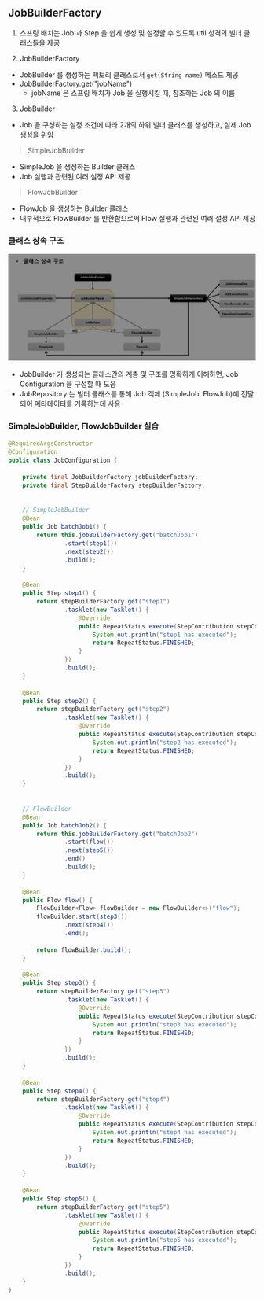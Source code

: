 ## JobBuilderFactory

1. 스프링 배치는 Job 과 Step 을 쉽게 생성 및 설정할 수 있도록 util 성격의 빌더 클래스들을 제공

2. JobBuilderFactory

- JobBuilder 를 생성하는 팩토리 클래스로서 `get(String name)` 메소드 제공
- JobBuilderFactory.get("jobName")
    - jobName 은 스프링 배치가 Job 을 실행시킬 때, 참조하는 Job 의 이름

3. JobBuilder

- Job 을 구성하는 설정 조건에 따라 2개의 하위 빌더 클래스를 생성하고, 실제 Job 생성을 위임

> SimpleJobBuilder

- SimpleJob 을 생성하는 Builder 클래스
- Job 실행과 관련된 여러 설정 API 제공

> FlowJobBuilder

- FlowJob 을 생성하는 Builder 클래스
- 내부적으로 FlowBuilder 를 반환함으로써 Flow 실행과 관련된 여러 설정 API 제공

### 클래스 상속 구조

![img2.png](image/img2.png)

- JobBuilder 가 생성되는 클래스간의 계층 및 구조를 명확하게 이해하면, Job Configuration 을 구성할 때 도움
- JobRepository 는 빌더 클래스를 통해 Job 객체 (SimpleJob, FlowJob)에 전달되어 메타데이터를 기록하는데 사용


### SimpleJobBuilder, FlowJobBuilder 실습

````java
@RequiredArgsConstructor
@Configuration
public class JobConfiguration {

    private final JobBuilderFactory jobBuilderFactory;
    private final StepBuilderFactory stepBuilderFactory;


    // SimpleJobBuilder
    @Bean
    public Job batchJob1() {
        return this.jobBuilderFactory.get("batchJob1")
                .start(step1())
                .next(step2())
                .build();
    }

    @Bean
    public Step step1() {
        return stepBuilderFactory.get("step1")
                .tasklet(new Tasklet() {
                    @Override
                    public RepeatStatus execute(StepContribution stepContribution, ChunkContext chunkContext) throws Exception {
                        System.out.println("step1 has executed");
                        return RepeatStatus.FINISHED;
                    }
                })
                .build();
    }

    @Bean
    public Step step2() {
        return stepBuilderFactory.get("step2")
                .tasklet(new Tasklet() {
                    @Override
                    public RepeatStatus execute(StepContribution stepContribution, ChunkContext chunkContext) throws Exception {
                        System.out.println("step2 has executed");
                        return RepeatStatus.FINISHED;
                    }
                })
                .build();
    }


    // FlowBuilder
    @Bean
    public Job batchJob2() {
        return this.jobBuilderFactory.get("batchJob2")
                .start(flow())
                .next(step5())
                .end()
                .build();
    }

    @Bean
    public Flow flow() {
        FlowBuilder<Flow> flowBuilder = new FlowBuilder<>("flow");
        flowBuilder.start(step3())
                .next(step4())
                .end();

        return flowBuilder.build();
    }

    @Bean
    public Step step3() {
        return stepBuilderFactory.get("step3")
                .tasklet(new Tasklet() {
                    @Override
                    public RepeatStatus execute(StepContribution stepContribution, ChunkContext chunkContext) throws Exception {
                        System.out.println("step3 has executed");
                        return RepeatStatus.FINISHED;
                    }
                })
                .build();
    }

    @Bean
    public Step step4() {
        return stepBuilderFactory.get("step4")
                .tasklet(new Tasklet() {
                    @Override
                    public RepeatStatus execute(StepContribution stepContribution, ChunkContext chunkContext) throws Exception {
                        System.out.println("step4 has executed");
                        return RepeatStatus.FINISHED;
                    }
                })
                .build();
    }

    @Bean
    public Step step5() {
        return stepBuilderFactory.get("step5")
                .tasklet(new Tasklet() {
                    @Override
                    public RepeatStatus execute(StepContribution stepContribution, ChunkContext chunkContext) throws Exception {
                        System.out.println("step5 has executed");
                        return RepeatStatus.FINISHED;
                    }
                })
                .build();
    }
}

````
